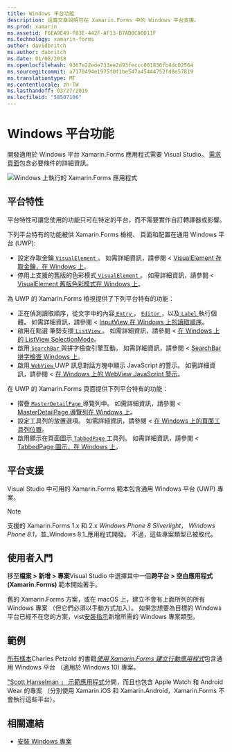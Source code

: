 ```yaml
---
title: Windows 平台功能
description: 這篇文章說明可在 Xamarin.Forms 中的 Windows 平台支援。
ms.prod: xamarin
ms.assetid: F6EA9E49-FB3E-442F-AF13-B7AD0C80D11F
ms.technology: xamarin-forms
author: davidbritch
ms.author: dabritch
ms.date: 01/08/2018
ms.openlocfilehash: 9367e22ede733ee2d93feccc001836fb4dc02564
ms.sourcegitcommit: a7170494e1975f0f1be547a45444752fd8e57819
ms.translationtype: MT
ms.contentlocale: zh-TW
ms.lasthandoff: 03/27/2019
ms.locfileid: "58507106"
---
```

# <a name="windows-platform-features"></a>Windows 平台功能

開發適用於 Windows 平台 Xamarin.Forms 應用程式需要 Visual Studio。 [需求頁面](~/get-started/requirements.md)包含必要條件的詳細資訊。

![](images/allhanselman.png "Windows 上執行的 Xamarin.Forms 應用程式")

## <a name="platform-specifics"></a>平台特性

平台特性可讓您使用的功能只可在特定的平台，而不需要實作自訂轉譯器或影響。

下列平台特有的功能被供 Xamarin.Forms 檢視、 頁面和配置在通用 Windows 平台 (UWP):

- 設定存取金鑰[ `VisualElement` ](xref:Xamarin.Forms.VisualElement)。 如需詳細資訊，請參閱 < [VisualElement 存取金鑰，在 Windows 上](visualelement-access-keys.md)。
- 停用上支援的舊版的色彩模式[ `VisualElement` ](xref:Xamarin.Forms.VisualElement)。 如需詳細資訊，請參閱 < [VisualElement 舊版色彩模式在 Windows 上](legacy-color-mode.md)。

為 UWP 的 Xamarin.Forms 檢視提供了下列平台特有的功能：

- 正在偵測讀取順序，從文字中的內容[ `Entry` ](xref:Xamarin.Forms.Entry)， [ `Editor` ](xref:Xamarin.Forms.Editor)，以及[ `Label` ](xref:Xamarin.Forms.Label)執行個體。 如需詳細資訊，請參閱 < [InputView 在 Windows 上的讀取順序](inputview-reading-order.md)。
- 啟用在點選 筆勢支援[ `ListView` ](xref:Xamarin.Forms.ListView)。 如需詳細資訊，請參閱 <<c0> [ 在 Windows 上的 ListView SelectionMode](listview-selectionmode.md)。
- 啟用[ `SearchBar` ](xref:Xamarin.Forms.SearchBar)與拼字檢查引擎互動。 如需詳細資訊，請參閱 < [SearchBar 拼字檢查 Windows 上](searchbar-spell-check.md)。
- 啟用[ `WebView` ](xref:Xamarin.Forms.WebView) UWP 訊息對話方塊中顯示 JavaScript 的警示。 如需詳細資訊，請參閱 <<c0> [ 在 Windows 上的 WebView JavaScript 警示](webview-javascript-alert.md)。

在 UWP 的 Xamarin.Forms 頁面提供下列平台特有的功能：

- 摺疊[ `MasterDetailPage` ](xref:Xamarin.Forms.MasterDetailPage)導覽列中。 如需詳細資訊，請參閱 < [MasterDetailPage 導覽列在 Windows 上](masterdetailpage-navigation-bar.md)。
- 設定工具列的放置選項。 如需詳細資訊，請參閱 <<c0> [ 在 Windows 上的頁面工具列位置](page-toolbar-placement.md)。
- 啟用顯示在頁面圖示[ `TabbedPage` ](xref:Xamarin.Forms.TabbedPage)工具列。 如需詳細資訊，請參閱 < [TabbedPage 圖示，在 Windows 上](tabbedpage-icons.md)。

## <a name="platform-support"></a>平台支援

Visual Studio 中可用的 Xamarin.Forms 範本包含通用 Windows 平台 (UWP) 專案。

> [!NOTE]
> 支援的 Xamarin.Forms 1.x 和 2.x _Windows Phone 8 Silverlight_， _Windows Phone 8.1_，並_Windows 8.1_應用程式開發。 不過，這些專案類型已被取代。

## <a name="getting-started"></a>使用者入門

移至**檔案 > 新增 > 專案**Visual Studio 中選擇其中一個**跨平台 > 空白應用程式 (Xamarin.Forms)** 範本開始著手。

舊的 Xamarin.Forms 方案，或在 macOS 上，建立不會有上面所列的所有 Windows 專案 （但它們必須以手動方式加入）。 如果您想要為目標的 Windows 平台已經不在您的方案，vist[安裝指示](installation/index.md)新增所需的 Windows 專案類型。

## <a name="samples"></a>範例

[所有樣本](https://github.com/xamarin/xamarin-forms-book-preview-2)Charles Petzold 的書籍[*使用 Xamarin.Forms 建立行動應用程式*](~/xamarin-forms/creating-mobile-apps-xamarin-forms/index.md)包含通用 Windows 平台 （適用於 Windows 10) 專案。

["Scott Hanselman 」 示範應用程式](https://github.com/jamesmontemagno/Hanselman.Forms)分開，而且也包含 Apple Watch 和 Android Wear 的專案 （分別使用 Xamarin.iOS 和 Xamarin.Android，Xamarin.Forms 不會執行這些平台）。

## <a name="related-links"></a>相關連結

- [安裝 Windows 專案](~/xamarin-forms/platform/windows/installation/index.md)
